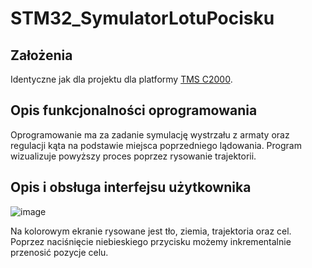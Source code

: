 # STM32_SymulatorLotuPocisku

## Założenia
Identyczne jak dla projektu dla platformy [TMS C2000](https://github.com/KrystianWolin/TMS_C2000_SymulatorLotuPocisku#za%C5%82o%C5%BCenia-dotycz%C4%85ce-modelu-obiektu-i-regulatora).

## Opis funkcjonalności oprogramowania
Oprogramowanie ma za zadanie symulację wystrzału z armaty oraz regulacji kąta na podstawie 
miejsca poprzedniego lądowania. Program wizualizuje powyższy proces poprzez rysowanie 
trajektorii.

## Opis i obsługa interfejsu użytkownika
![image](https://github.com/KrystianWolin/STM32_SymulatorLotuPocisku/assets/129780873/4842e7d8-e283-484a-bdfd-431cb0c4ef82)

Na kolorowym ekranie rysowane jest tło, ziemia, trajektoria oraz cel.
Poprzez naciśnięcie niebieskiego przycisku możemy inkrementalnie przenosić pozycje celu.
